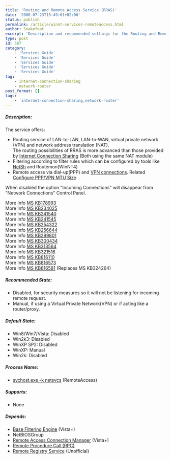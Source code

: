 ```yaml
---
title: 'Routing and Remote Access Service (RRAS)'
date: '2000-07-23T15:49:01+02:00'
status: publish
permalink: /article/winnt-services-remoteaccess.html
author: Snakefoot
excerpt: 'Description and recommended settings for the Routing and Remote Access service.'
type: post
id: 587
category:
    - 'Services Guide'
    - 'Services Guide'
    - 'Services Guide'
    - 'Services Guide'
    - 'Services Guide'
tag:
    - internet-connection-sharing
    - network-router
post_format: []
tags:
    - 'internet-connection-sharing,network-router'
---
```

##### Description:

 The service offers:
- Routing service of LAN-to-LAN, LAN-to-WAN, virtual private network (VPN) and network address translation (NAT).  
   The routing possibilities of RRAS is more advanced than those provided by [Internet Connection Sharing](/article/winnt-services-sharedaccess.html) (Both using the same NAT module)
- Filtering according to filter rules which can be configured by tools like [NetSh](/article/winnt-netsh.html) and Routemon(WinNT4)
- Remote access via dial-up(PPP) and [VPN connections](/article/winnt-vpn.html). Related [Configure PPP/VPN MTU Size](/article/winnt-tcpip-mtu.html)
 
 When disabled the option "Incoming Connections" will disappear from "Network Connections" Control Panel.  
  
 More Info [MS KB178993](http://support.microsoft.com/kb/178993 "How to Use Static Routes with Routing and Remote Access Service [Q178993]")  
 More Info [MS KB234025](http://support.microsoft.com/kb/234025 "Some Registry Entries Missing When Enabling Logging Features in RRAS [Q234025]")  
 More Info [MS KB241540](http://support.microsoft.com/kb/241540 "OSPF over RRAS Dial-on-Demand and VPN Connections in Windows 2000 [Q241540]")  
 More Info [MS KB241545](http://support.microsoft.com/kb/241545 "How to Implement RIP Over RRAS in Windows 2000 [Q241545]")  
 More Info [MS KB254322](http://support.microsoft.com/kb/254322 "Conflicts Between Services Requesting Use of Network Address Translation Modules [Q254322]")  
 More Info [MS KB256644](http://support.microsoft.com/kb/256644 "Description of Remote Access Wizards [Q256644]")  
 More Info [MS KB299801](http://support.microsoft.com/kb/299801 "HOW TO: Configure a Windows 2000 Server as a Network Address Translation Server [Q299801]")  
 More Info [MS KB300434](http://support.microsoft.com/kb/300434 "HOW TO: Allow Remote Users to Access Your Network in Windows 2000 [Q300434]")  
 More Info [MS KB313564](http://support.microsoft.com/kb/313564 "HOW TO: Configure Routing and Remote Access Tracing in Windows 2000 [Q313564]")  
 More Info [MS KB321516](http://support.microsoft.com/kb/321516 "How to Use the Windows 2000 Routing and Remote Access Service or ISA Server with a DSL Router for Internet Access [Q321516]")  
 More Info [MS KB816110](http://support.microsoft.com/kb/816110 "HOW TO: Configure Routing and Remote Access Tracing in Windows Server 2003 [Q816110]")  
 More Info [MS KB816573](http://support.microsoft.com/kb/816573 "HOW TO: Configure a VPN Server to Act as a Router in Windows Server 2003 [Q816573]")  
 More Info [MS KB816581](http://support.microsoft.com/kb/816581 "ow to configure Network Address Translation in Windows Server 2003 [Q816581]") (Replaces MS KB324264)  
  
##### Recommended State:

- Disabled, for security measures so it will not be listening for incoming remote request.
- Manual, if using a Virtual Private Network(VPN) or if acting like a router/proxy.

##### Default State:

- Win8/Win7/Vista: Disabled
- Win2k3: Disabled
- WinXP SP2: Disabled
- WinXP: Manual
- Win2k: Disabled

##### Process Name:

- [svchost.exe -k netsvcs](/article/winnt-services-wrapper.html) (RemoteAccess)

##### Supports:

- None

##### Depends:

- [Base Filtering Engine](/article/winnt-services-bfe.html) (Vista+)
- NetBIOSGroup
- [Remote Access Connection Manager](/article/winnt-services-rasman.html) (Vista+)
- [Remote Procedure Call (RPC)](/article/winnt-services-rpcss.html)
- [Remote Registry Service](/article/winnt-services-remoteregistry.html) (Unofficial)